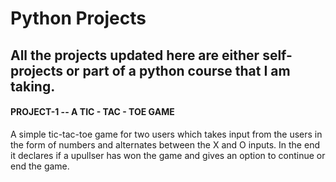 <h1>Python Projects</h1>
<h2>All the projects updated here are either self-projects or part of a python course that I am taking.</h3>

<h4>  PROJECT-1 -- A TIC - TAC - TOE GAME </h4>
<p>  A simple tic-tac-toe game for two users which takes input from the users in the form of numbers and alternates between the X and O inputs. In the end it declares if a upullser has won the game and gives an option to continue or end the game. </p> 